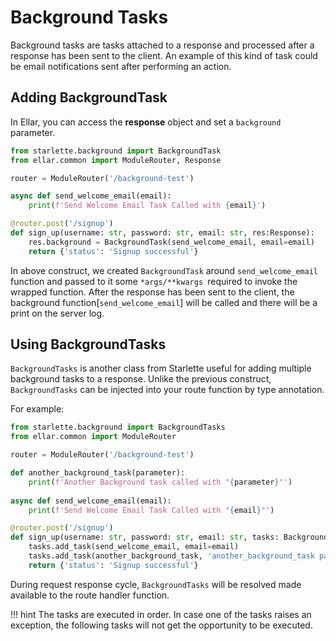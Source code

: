 # **Background Tasks**

Background tasks are tasks attached to a response and processed after a response has been sent to the client. An example of 
this kind of task could be email notifications sent after performing an action.

## **Adding BackgroundTask**
In Ellar, you can access the **response** object and set a `background` parameter.
```python
from starlette.background import BackgroundTask
from ellar.common import ModuleRouter, Response

router = ModuleRouter('/background-test')

async def send_welcome_email(email):
    print(f'Send Welcome Email Task Called with {email}')

@router.post('/signup')
def sign_up(username: str, password: str, email: str, res:Response):
    res.background = BackgroundTask(send_welcome_email, email=email)
    return {'status': 'Signup successful'}
```
In above construct, we created `BackgroundTask` around `send_welcome_email` function and passed to it some `*args/**kwargs `required to invoke the wrapped function.
After the response has been sent to the client, the background function[`send_welcome_email`] will be called and there will be a print on the server log.

## **Using BackgroundTasks**
`BackgroundTasks` is another class from Starlette useful for adding multiple background tasks to a response. 
Unlike the previous construct, `BackgroundTasks` can be injected into your route function by type annotation.

For example:
```python
from starlette.background import BackgroundTasks
from ellar.common import ModuleRouter

router = ModuleRouter('/background-test')

def another_background_task(parameter):
    print(f'Another Background task called with "{parameter}"')
    
async def send_welcome_email(email):
    print(f'Send Welcome Email Task Called with "{email}"')

@router.post('/signup')
def sign_up(username: str, password: str, email: str, tasks: BackgroundTasks):
    tasks.add_task(send_welcome_email, email=email)
    tasks.add_task(another_background_task, 'another_background_task parameter')
    return {'status': 'Signup successful'}
```

During request response cycle, `BackgroundTasks` will be resolved made available to the route handler function.

!!! hint
    The tasks are executed in order. In case one of the tasks raises an exception, the following tasks will not get the opportunity to be executed.
